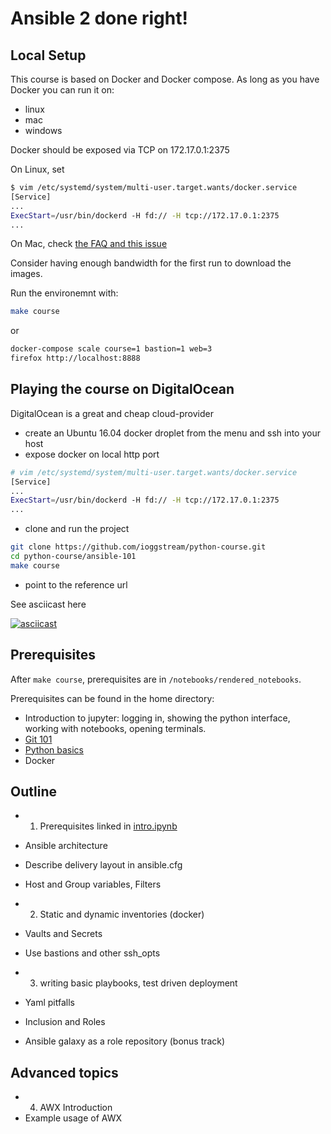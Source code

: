 # Ansible 2 done right!


## Local Setup

This course is based on Docker and Docker compose. As long as you have Docker
you can run it on:

- linux
- mac
- windows

Docker should be exposed via TCP on 172.17.0.1:2375

On Linux, set

```bash
$ vim /etc/systemd/system/multi-user.target.wants/docker.service
[Service]
...
ExecStart=/usr/bin/dockerd -H fd:// -H tcp://172.17.0.1:2375
...
```

On Mac, check [the FAQ and this issue](https://github.com/docker/for-mac/issues/770#issuecomment-252560286)

Consider having enough bandwidth for the first run to download the images.

Run the environemnt with:

```bash
make course
```

or

```bash
docker-compose scale course=1 bastion=1 web=3
firefox http://localhost:8888
```

## Playing the course on DigitalOcean

DigitalOcean is a great and cheap cloud-provider

- create an Ubuntu 16.04 docker droplet from the menu and ssh into your host
- expose docker on local http port

```bash
# vim /etc/systemd/system/multi-user.target.wants/docker.service
[Service]
...
ExecStart=/usr/bin/dockerd -H fd:// -H tcp://172.17.0.1:2375
...
```

- clone and run the project

```bash
git clone https://github.com/ioggstream/python-course.git
cd python-course/ansible-101
make course
```

- point to the reference url

See asciicast here

[![asciicast](https://asciinema.org/a/9xqX4akNND7Yc0Q1sTb3ZnEhI.png)](https://asciinema.org/a/9xqX4akNND7Yc0Q1sTb3ZnEhI)

## Prerequisites

After `make course`, prerequisites are in `/notebooks/rendered_notebooks`.

Prerequisites can be found in the home directory:

- Introduction to jupyter: logging in, showing the python interface, working with notebooks, opening terminals.
- [Git 101](https://github.com/ioggstream/python-course/blob/master/git-101/notebooks/01-git.ipynb)
- [Python basics](https://github.com/ioggstream/python-course/blob/master/python-basic/README.md)
- Docker

## Outline

- 1. Prerequisites linked in [intro.ipynb](intro.ipynb)
- Ansible architecture
- Describe delivery layout in ansible.cfg
- Host and Group variables, Filters

- 2. Static and dynamic inventories (docker)
- Vaults and Secrets
- Use bastions and other ssh_opts

- 3. writing basic playbooks, test driven deployment
- Yaml pitfalls
- Inclusion and Roles
- Ansible galaxy as a role repository (bonus track)

## Advanced topics

- 4. AWX Introduction
- Example usage of AWX
